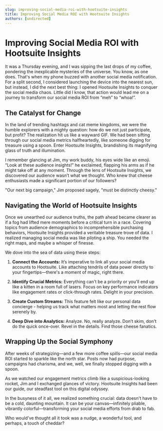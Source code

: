 ```yaml
---
slug: improving-social-media-roi-with-hootsuite-insights
title: Improving Social Media ROI with Hootsuite Insights
authors: [undirected]
---
```


# Improving Social Media ROI with Hootsuite Insights

It was a Thursday evening, and I was sipping the last drops of my coffee, pondering the inexplicable mysteries of the universe. You know, as one does. That's when my phone buzzed with another social media notification. For a split second, I considered launching the device into the nearest sun, but instead, I did the next best thing: I opened Hootsuite Insights to conquer the social media chaos. Little did I know, that action would lead me on a journey to transform our social media ROI from “meh” to “whoa!”. 

## The Catalyst for Change

In the land of trending hashtags and cat meme kingdoms, we were the humble explorers with a mighty question: how do we not just participate, but profit? The realization hit us like a wayward GIF. We had been sifting through our social media metrics halfheartedly, like someone digging for treasure using a spoon. Enter Hootsuite Insights, brandishing its magnifying glass of truth and illumination. 

I remember glancing at Jim, my work buddy, his eyes wide like an emoji. “Look at these audience insights!” he exclaimed, flapping his arms as if he might take off at any moment. Through the lens of Hootsuite Insights, we discovered our audience wasn’t what we thought. Who knew that cheese enthusiasts made a significant portion of our followers? 

"Our next big campaign," Jim proposed sagely, "must be distinctly cheesy."

## Navigating the World of Hootsuite Insights

Once we unearthed our audience truths, the path ahead became clearer as if a fog had lifted mere moments before a critical turn in a race. Covering topics from audience demographics to incomprehensible purchasing behaviors, Hootsuite Insights provided a veritable treasure trove of data. I realized managing social media was like piloting a ship. You needed the right maps, and maybe a whisper of finesse.

We dove into the sea of data using these steps:

1. **Connect the Accounts:** It’s imperative to link all your social media accounts to Hootsuite. Like attaching tendrils of data power directly to your fingertips—there's a moment of magic, right there.

2. **Identify Crucial Metrics:** Everything can't be a priority or you'll end up like a kitten in a room full of lasers. Focus on key performance indicators like engagement rates or click-through rates. Delight in your precision.

3. **Create Custom Streams:** This feature felt like our personal data concierge - helping us track what matters most and letting the rest flow serenely by.

4. **Deep Dive into Analytics:** Analyze. No, really analyze. Don’t skim, don't do the quick once-over. Revel in the details. Find those cheese fanatics.

## Wrapping Up the Social Symphony

After weeks of strategizing—and a few more coffee spills—our social media ROI started to sparkle like the north star. Posts now had purpose, campaigns had charisma, and we, well, we finally stopped digging with a spoon. 

As we watched our engagement metrics climb like a suspicious-looking rocket, Jim and I exchanged glances of victory. Hootsuite Insights had been our guide, our steadfast tool on this digital odyssey. 

In the busyness of it all, we realized something crucial: data doesn't have to be a cold, daunting mountain. It can be your canvas—infinitely pliable, vibrantly colorful—transforming your social media efforts from drab to fab.

Who would've thought all it took was a nudge, a wonderful tool, and perhaps, a touch of cheddar?